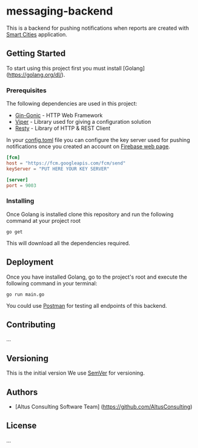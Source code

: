# messaging-backend

This is a backend for pushing notifications when reports are created with [Smart Cities](https://gitlab.priv.als/witcher/Smart_Cities/commits/open-source) application.

## Getting Started

To start using this project first you must install [Golang] (https://golang.org/dl/). 


### Prerequisites

The following dependencies are used in this project:

* [Gin-Gonic](https://github.com/gin-gonic/gin) - HTTP Web Framework 
* [Viper](https://github.com/spf13/viper) - Library used for giving a configuration solution
* [Resty](https://github.com/go-resty/resty) - Library of HTTP & REST Client 

In your [config.toml](config.toml) file you can configure the key server used for pushing notifications once you created an account on [Firebase web page](https://firebase.google.com/).
```toml
[fcm]
host = "https://fcm.googleapis.com/fcm/send"
keyServer = "PUT HERE YOUR KEY SERVER"

[server]
port = 9003
```


### Installing

Once Golang is installed clone this repository and run the following command at your project root
```
go get
```
This will download all the dependencies required. 


## Deployment

Once you have installed Golang, go to the project's root and execute the following command in your terminal:

```
go run main.go
```

You could use [Postman](https://www.getpostman.com/postman) for testing all endpoints of this backend.

## Contributing

...

## Versioning

This is the initial version We use [SemVer](http://semver.org/) for versioning.

## Authors

* [Altus Consulting Software Team] (https://github.com/AltusConsulting)

## License

...